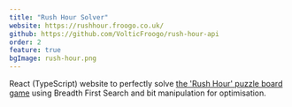 ```yaml
---
title: "Rush Hour Solver"
website: https://rushhour.froogo.co.uk/
github: https://github.com/VolticFroogo/rush-hour-api
order: 2
feature: true
bgImage: rush-hour.png
---
```


React (TypeScript) website to perfectly solve [the 'Rush Hour' puzzle board game](https://en.wikipedia.org/wiki/Rush_Hour_(puzzle)) using Breadth First Search and bit manipulation for optimisation.